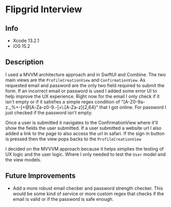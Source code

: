 #  Flipgrid Interview 

## Info
- Xcode 13.2.1
- iOS 15.2

## Description
I used a MVVM architecture approach and in SwiftUI and Combine. The two main views are the `ProfileCreationView` 
and `ConfirmationView`. As requested email and password are the only two field required to submit the form. If an 
incorrect email or password is used I added some error UI to help improve the UX experience. Right now for the email I 
only check if it isn't empty or if it satisfies a simple regex condition of 
"[A-Z0-9a-z._%+-]+@[A-Za-z0-9.-]+\\.[A-Za-z]{2,64}" that I got online. For password I just checked if the password 
isn't empty. 

Once a user is submitted it navigates to the ConfirmationView where it'll show the fields the user submitted. If a 
user submitted a website url I also added a link to the page to also access the url in safari. If the sign in button is 
pressed then the view pops backs to the `ProfileCreationView` 

I decided on the MVVVM approach because it helps simplies the testing of UX logic and the user logic. Where I only needed
to test the `User` model and the view models. 
  
## Future Improvements 

- Add a more robust email checker and password strength checker. This would be some kind of service or more custom regex
 that checks if the email is valid or if the password is safe enough. 
 
